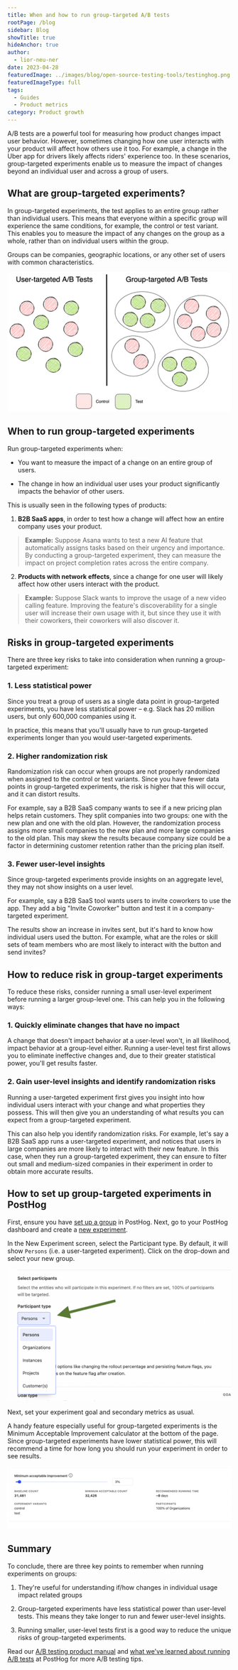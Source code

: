 ```yaml
---
title: When and how to run group-targeted A/B tests
rootPage: /blog
sidebar: Blog
showTitle: true
hideAnchor: true
author:
  - lior-neu-ner
date: 2023-04-28
featuredImage: ../images/blog/open-source-testing-tools/testinghog.png
featuredImageType: full
tags: 
  - Guides
  - Product metrics
category: Product growth
---
```


A/B tests are a powerful tool for measuring how product changes impact user behavior. However, sometimes changing how one user interacts with your product will affect how others use it too. For example, a change in the Uber app for drivers likely affects riders' experience too. In these scenarios, group-targeted experiments enable us to measure the impact of changes beyond an individual user and across a group of users.

## What are group-targeted experiments?

In group-targeted experiments, the test applies to an entire group rather than individual users. This means that everyone within a specific group will experience the same conditions, for example, the control or test variant. This enables you to measure the impact of any changes on the group as a whole, rather than on individual users within the group.

Groups can be companies, geographic locations, or any other set of users with common characteristics.

![Screenshot of setting the participant type in an experiment](../images/blog/running-group-targeted-ab-tests/user-vs-group-a-b-tests.png)

## When to run group-targeted experiments

Run group-targeted experiments when:

* You want to measure the impact of a change on an entire group of users. 

* The change in how an individual user uses your product significantly impacts the behavior of other users.

This is usually seen in the following types of products:

1. **B2B SaaS apps**, in order to test how a change will affect how an entire company uses your product.

> **Example:** Suppose Asana wants to test a new AI feature that automatically assigns tasks based on their urgency and importance. By conducting a group-targeted experiment, they can measure the impact on project completion rates across the entire company. 

2. **Products with network effects**, since a change for one user will likely affect how other users interact with the product.

> **Example:** Suppose Slack wants to improve the usage of a new video calling feature. Improving the feature's discoverability for a single user will increase their own usage with it, but since they use it with their coworkers, their coworkers will also discover it.

## Risks in group-targeted experiments

There are three key risks to take into consideration when running a group-targeted experiment:

### 1. Less statistical power

Since you treat a group of users as a single data point in group-targeted experiments, you have less statistical power – e.g. Slack has 20 million users, but only 600,000 companies using it.

In practice, this means that you'll usually have to run group-targeted experiments longer than you would user-targeted experiments.

### 2. Higher randomization risk

Randomization risk can occur when groups are not properly randomized when assigned to the control or test variants. Since you have fewer data points in group-targeted experiments, the risk is higher that this will occur, and it can distort results.

For example, say a B2B SaaS company wants to see if a new pricing plan helps retain customers. They split companies into two groups: one with the new plan and one with the old plan. However, the randomization process assigns more small companies to the new plan and more large companies to the old plan. This may skew the results because company size could be a factor in determining customer retention rather than the pricing plan itself.

### 3. Fewer user-level insights

Since group-targeted experiments provide insights on an aggregate level, they may not show insights on a user level.

For example, say a B2B SaaS tool wants users to invite coworkers to use the app. They add a big "Invite Coworker" button and test it in a company-targeted experiment. 

The results show an increase in invites sent, but it's hard to know how individual users used the button. For example, what are the roles or skill sets of team members who are most likely to interact with the button and send invites?

## How to reduce risk in group-target experiments

To reduce these risks, consider running a small user-level experiment before running a larger group-level one. This can help you in the following ways:

### 1. Quickly eliminate changes that have no impact

A change that doesn't impact behavior at a user-level won't, in all likelihood, impact behavior at a group-level either. Running a user-level test first allows you to eliminate ineffective changes and, due to their greater statistical power, you'll get results faster.

### 2. Gain user-level insights and identify randomization risks

Running a user-targeted experiment first gives you insight into how individual users interact with your change and what properties they possess. This will then give you an understanding of what results you can expect from a group-targeted experiment.

This can also help you identify randomization risks. For example, let's say a B2B SaaS app runs a user-targeted experiment, and notices that users in large companies are more likely to interact with their new feature. In this case, when they run a group-targeted experiment, they can ensure to filter out small and medium-sized companies in their experiment in order to obtain more accurate results.

## How to set up group-targeted experiments in PostHog

First, ensure you have [set up a group](/docs/product-analytics/group-analytics#getting-started) in PostHog. Next, go to your PostHog dashboard and create a [new experiment](/docs/experiments/manual#creating-an-experiment).

In the New Experiment screen, select the Participant type. By default, it will show `Persons` (i.e. a user-targeted experiment). Click on the drop-down and select your new group.

![Screenshot of setting the participant type in an experiment](../images/blog/running-group-targeted-ab-tests/participant-type.png)

Next, set your experiment goal and secondary metrics as usual. 

A handy feature especially useful for group-targeted experiments is the Minimum Acceptable Improvement calculator at the bottom of the page. Since group-targeted experiments have lower statistical power, this will recommend a time for how long you should run your experiment in order to see results.

![Screenshot of the Minimum Acceptable Improvement calculator](../images/blog/running-group-targeted-ab-tests/minimum-acceptable-improvement.png)

## Summary

To conclude, there are three key points to remember when running experiments on groups:

1. They're useful for understanding if/how changes in individual usage impact related groups

2. Group-targeted experiments have less statistical power than user-level tests. This means they take longer to run and fewer user-level insights.

3. Running smaller, user-level tests first is a good way to reduce the unique risks of group-targeted experiments.

Read our [A/B testing product manual](/docs/experiments) and [what we've learned about running A/B tests](/blog/experiments) at PostHog for more A/B testing tips.